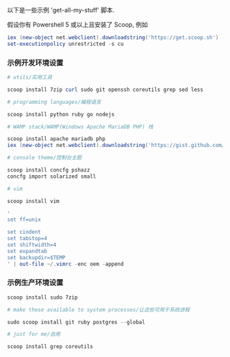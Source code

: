 以下是一些示例 'get-all-my-stuff' 脚本. 

假设你有 Powershell 5 或以上且安装了 Scoop, 例如

```powershell
iex (new-object net.webclient).downloadstring('https://get.scoop.sh')
set-executionpolicy unrestricted -s cu
```

### 示例开发环境设置

```powershell
# utils/实用工具

scoop install 7zip curl sudo git openssh coreutils grep sed less

# programming languages/编程语言

scoop install python ruby go nodejs

# WAMP stack/WAMP(Windows Apache MariaDB PHP) 栈

scoop install apache mariadb php
iex (new-object net.webclient).downloadstring('https://gist.github.com/ScoopInstaller/6546858/raw/apache-php-init.ps1')

# console theme/控制台主题

scoop install concfg pshazz
concfg import solarized small

# vim

scoop install vim

'
set ff=unix

set cindent
set tabstop=4
set shiftwidth=4
set expandtab
set backupdir=$TEMP
' | out-file ~/.vimrc -enc oem -append

```

### 示例生产环境设置

```powershell
scoop install sudo 7zip

# make these available to system processes/让这些可用于系统进程

sudo scoop install git ruby postgres --global

# just for me/自用

scoop install grep coreutils 
```


